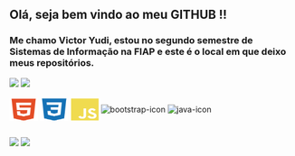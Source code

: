 ## Olá, seja bem vindo ao meu GITHUB !!
<h3>Me chamo Victor Yudi, estou no segundo semestre de Sistemas de Informação na FIAP e este é o local em que deixo meus repositórios.</h3>

<div>
  <img  height="180em" src="https://github-readme-stats.vercel.app/api?username=VictorYudi28&show_icons=true&theme=react&include_all_commits=true&count_private=true"/>
  <img  height="180em" src="https://github-readme-stats.vercel.app/api/top-langs/?username=VictorYudi28&layout=compact&langs_count=16&theme=react"/>
</div>


<div style="display: inline_block"><br>
  <img align="center" alt="html-icon" height="40" width="50" src="https://raw.githubusercontent.com/devicons/devicon/master/icons/html5/html5-plain.svg">
  <img align="center" alt="css-icon" height="40" width="50" src="https://raw.githubusercontent.com/devicons/devicon/master/icons/css3/css3-plain.svg">
  <img align="center" alt="js-icon" height="40" width="50" src="https://raw.githubusercontent.com/devicons/devicon/master/icons/javascript/javascript-plain.svg">
  <img align="center" alt="bootstrap-icon" height="40" width="50" src="https://raw.githubusercontent.com/jmnote/z-icons/master/svg/bootstrap.svg">
  <img align="center" alt="java-icon" height="40" width="50" src="https://cdn.jsdelivr.net/gh/devicons/devicon/icons/java/java-original.svg">
</div>

##

<div> 
  <a href="https://www.linkedin.com/in/victoryudiabe/" target="_blank"><img src="https://img.shields.io/badge/-LinkedIn-%230077B5?style=for-the-badge&logo=linkedin&logoColor=white" target="_blank"></a> 
  <a href="https://www.instagram.com/japonexx_/?next=%2F" target="_blank"><img src="https://img.shields.io/badge/-Instagram-%23E4405F?style=for-the-badge&logo=instagram&logoColor=white" target="_blank"></a>
</div>

